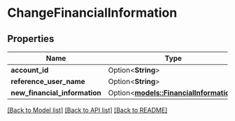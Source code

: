 # ChangeFinancialInformation

## Properties

Name | Type | Description | Notes
------------ | ------------- | ------------- | -------------
**account_id** | Option<**String**> |  | [optional]
**reference_user_name** | Option<**String**> |  | [optional]
**new_financial_information** | Option<[**models::FinancialInformation**](FinancialInformation.md)> |  | [optional]

[[Back to Model list]](../README.md#documentation-for-models) [[Back to API list]](../README.md#documentation-for-api-endpoints) [[Back to README]](../README.md)
